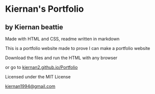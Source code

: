 # Kiernan's Portfolio

## by Kiernan beattie

Made with HTML and CSS, readme written in markdown

This is a portfolio website made to prove I can make a portfolio website

Download the files and run the HTML with any browser

or go to [kiernan2.github.io/Portfolio](http://kiernan2.github.io/Portfolio)

Licensed under the MIT License

kiernan1994@gmail.com